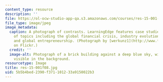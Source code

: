 ```yaml
---
content_type: resource
description: ''
file: https://ol-ocw-studio-app-qa.s3.amazonaws.com/courses/res-15-001-mit-sloan-learningedge-fall-2008/5b5b4bed2390f371101233a9150022b3_res-15-001f08.jpg
file_type: image/jpeg
image_metadata:
  caption: A photograph of contrasts. LearningEdge features case studies on a variety
    of topics including the global financial crisis, industry evolution, sustainability,
    and global entrepreneurship. (Photograph by [werkunz1](http://www.flickr.com/photos/werkunz/3985588045/)
    on Flickr.)
  credit: ''
  image-alt: Photograph of a brick building against a deep blue sky, with the city
    visible in the background.
resourcetype: Image
title: res-15-001f08.jpg
uid: 5b5b4bed-2390-f371-1012-33a9150022b3
---
```

